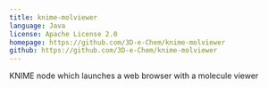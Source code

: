 ```yaml
---
title: knime-molviewer
language: Java
license: Apache License 2.0
homepage: https://github.com/3D-e-Chem/knime-molviewer
github: https://github.com/3D-e-Chem/knime-molviewer
---
```

KNIME node which launches a web browser with a molecule viewer
